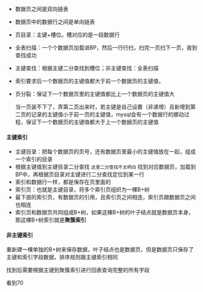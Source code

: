 - 数据页之间是双向链表
- 数据页中的数据行之间是单向链表



- 页目录：主键+槽位。槽对应的是一段数据行
- 全表扫描：一个个数据页加载进BP，然后一行行扫，扫完一页扫下一页，直到查找成功
- 主键查找：根据主键二分查找到槽位；非主键查找：全表扫描



- 索引要求后一个数据页的主键值都大于前一个数据页的主键值，

- 页分裂：保证下一个数据页里的主键值都比上一个数据页的主键值大

  当一页装不下了，弄第二页出来时，若主键是自己设置（非递增）且新增到第二页的记录的主键值小于前一页的主键值，mysql会有一个数据行的挪动过程，保证下一个数据页的主键值都大于上一个数据页的主键值



#### 主键索引

- 主键目录：把每个数据页的页号，还有数据页里最小的主键值放在一起，组成一个索引的目录
- 根据主键值到主键目录二分查找 `这里二分查找不太明白` 找到对应数据页，加载到BP中，再根据页目录对主键进行二分查找定位到某一行
- 索引和数据行一样，都是保存在页里面的
- 索引页：也就是主键目录，将多个索引页组织为一棵B+树
- 最下层的索引页，有数据页的引用，且索引页之间相连，索引页跟数据页之间也相连
- 索引页和数据页共同组成B+树，如果这棵B+树的叶子结点就是数据页本身，那这棵B+树索引就是**聚簇索引**



#### 非主键索引

重新建一棵单独的B+树来保存数据，叶子结点也是数据页，但是数据页只保存了主键和索引字段数据，排序规则跟主键索引相同

找到后需要根据主键到聚簇索引进行回表查询完整的所有字段

看到70